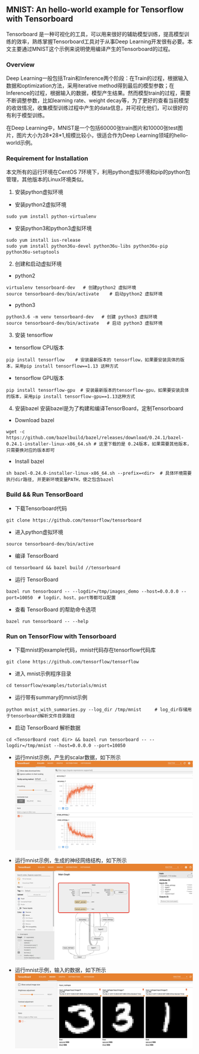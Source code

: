 ## MNIST: An hello-world example for Tensorflow with Tensorboard
Tensorboard 是一种可视化的工具，可以用来很好的辅助模型训练，提高模型训练的效率，熟练掌握Tensorboard工具对于从事Deep Learning开发很有必要。本文主要通过MNIST这个示例来说明使用编译产生的Tensorboard的过程。
### Overview
Deep Learning一般包括Train和Inference两个阶段：在Train的过程，根据输入数据和optimization方法，采用iterative method得到最后的模型参数；在Inference的过程，根据输入的数据，模型产生结果。然而模型train的过程，需要不断调整参数，比如learning rate、weight decay等，为了更好的查看当前模型的收敛情况，收集模型训练过程中产生的data信息，并可视化他们，可以很好的有利于模型训练。

在Deep Learning中，MNIST是一个包括60000张train图片和10000张test图片，图片大小为28\*28\*1,规模比较小，很适合作为Deep Learning领域的hello-world示例。
### Requirement for Installation
本文所有的运行环境在CentOS 7环境下，利用python虚拟环境和pip的python包管理，其他版本的Linux环境类似。
1. 安装python虚拟环境
* 安装python2虚拟环境 
``` Install python2 virtual environment 
sudo yum install python-virtualenv
```
* 安装python3和python3虚拟环境
``` Install python3 virtual environment
sudo yum install ius-release 
sudo yum install python36u-devel python36u-libs python36u-pip python36u-setuptools
```
2. 创建和启动虚拟环境
* python2
``` create and activate python virtual environment 
virtualenv tensorboard-dev   # 创建python2 虚拟环境
source tensorboard-dev/bin/activate    # 启动python2 虚拟环境
```
* python3
``` create and activate python virtual environment
python3.6 -m venv tensorboard-dev   # 创建 python3 虚拟环境 
source tensorboard-dev/bin/activate   # 启动 python3 虚拟环境
```
3. 安装 tensorflow
* tensorflow CPU版本
``` install tensorflow-cpu 
pip install tensorflow    # 安装最新版本的 tensorflow，如果要安装具体的版本，采用pip install tensorflow==1.13 这种方式
```
* tensorflow GPU版本
``` install tensorflow-gpu
pip install tensorflow-gpu  # 安装最新版本的tensorflow-gpu，如果要安装具体的版本，采用pip install tensorflow-gpu==1.13这种方式
```
4. 安装bazel
安装bazel是为了构建和编译TensorBoard，定制Tensorboard
* Download bazel 
```
wget -c https://github.com/bazelbuild/bazel/releases/download/0.24.1/bazel-0.24.1-installer-linux-x86_64.sh # 这里下载的是 0.24版本，如果需要其他版本，只需要换对应的版本即可
```
* Install bazel
``` install bazel
sh bazel-0.24.0-installer-linux-x86_64.sh --prefix=<dir>  # 具体环境需要执行dir路径, 并更新环境变量PATH，使之包含bazel
```
### Build && Run TensorBoard 
* 下载Tensorboard代码
``` Download Tensorboard 
git clone https://github.com/tensorflow/tensorboard
```
* 进入python虚拟环境
```
source tensorboard-dev/bin/active 
```
* 编译 TensorBoard 
``` compile Tensorboard
cd tensorboard && bazel build //tensorboard
```
* 运行 TensorBoard
``` run TensorBoard
bazel run tensorboard -- --logdir=/tmp/images_demo --host=0.0.0.0 --port=10050  # logdir、host、port等都可以配置
```
* 查看 TensorBoard 的帮助命令选项 
``` help tensorboard
bazel run tensorboard -- --help
```
### Run on TensorFlow with Tensorboard
* 下载mnist的example代码，mnist代码存在tensorflow代码库 
```
git clone https://github.com/tensorflow/tensorflow
```
* 进入 mnist示例程序目录
```
cd tensorflow/examples/tutorials/mnist
```
* 运行带有summary的mnist示例
```
python mnist_with_summaries.py --log_dir /tmp/mnist     # log_dir存储用于tensorboard解析文件目录路径
```
* 启动 TensorBoard 解析数据
```
cd <TensorBoard root dir> && bazel run tensorboard -- --logdir=/tmp/mnist --host=0.0.0.0 --port=10050 
```
* 运行mnist示例，产生的scalar数据，如下所示
![scalar_image](mnist_images/mnist_plugin_scalar.jpeg)

* 运行mnist示例，生成的神经网络结构，如下所示
![graph_image](mnist_images/mnist_plugin_graph.jpeg)

* 运行mnist示例，输入的数据，如下所示
![data_image](mnist_images/mnist_plugin_image.jpeg)
